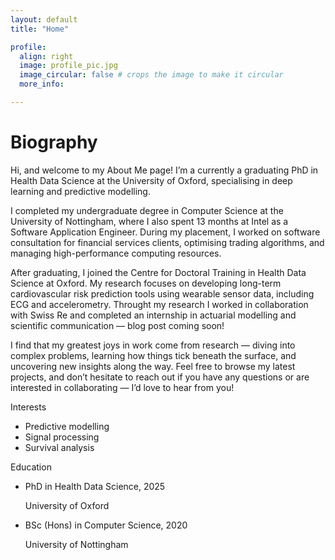 ```yaml
---
layout: default
title: "Home"

profile:
  align: right
  image: profile_pic.jpg
  image_circular: false # crops the image to make it circular
  more_info:

---
```

# Biography
Hi, and welcome to my About Me page! I’m a currently a graduating PhD in Health Data Science at the University of Oxford, specialising in deep learning and predictive modelling.

I completed my undergraduate degree in Computer Science at the University of Nottingham, where I also spent 13 months at Intel as a Software Application Engineer. During my placement, I worked on software consultation for financial services clients, optimising trading algorithms, and managing high-performance computing resources.

After graduating, I joined the Centre for Doctoral Training in Health Data Science at Oxford. My research focuses on developing long-term cardiovascular risk prediction tools using wearable sensor data, including ECG and accelerometry. Throught my research I worked in collaboration with Swiss Re and completed an internship in actuarial modelling and scientific communication — blog post coming soon!

I find that my greatest joys in work come from research — diving into complex problems, learning how things tick beneath the surface, and uncovering new insights along the way. Feel free to browse my latest projects, and don’t hesitate to reach out if you have any questions or are interested in collaborating — I’d love to hear from you!
<div class="row mt-5">

  <div class="col-md-5">
    <div class="section-subheading">Interests</div>
    <ul class="ul-interests mb-0">
      <li>Predictive modelling</li>
      <li>Signal processing</li>
      <li>Survival analysis</li>
    </ul>
  </div>

  <div class="col-md-7">
    <div class="section-subheading">Education</div>
    <ul class="ul-edu fa-ul mb-0">
      <li>
        <i class="fa-li fas fa-graduation-cap"></i>
        <div class="description">
          <p class="course">PhD in Health Data Science, 2025</p>
          <p class="institution">University of Oxford</p>
        </div>
      </li>
      <li>
        <i class="fa-li fas fa-graduation-cap"></i>
        <div class="description">
          <p class="course">BSc (Hons) in Computer Science, 2020</p>
          <p class="institution">University of Nottingham</p>
        </div>
      </li>
    </ul>
  </div>

</div>